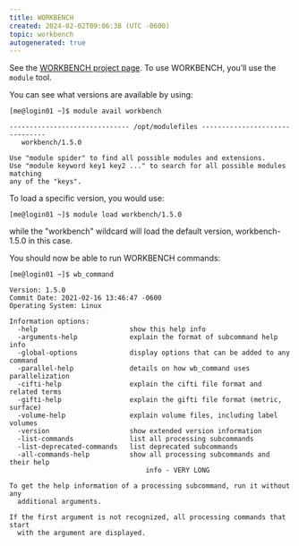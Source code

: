 ```yaml
---
title: WORKBENCH
created: 2024-02-02T09:06:38 (UTC -0600)
topic: workbench
autogenerated: true
---
```

<!-- This file was automatically generated. To edit, modify software_packages.yml . -->
See the [WORKBENCH project page](https://www.humanconnectome.org/software/get-connectome-workbench). To use WORKBENCH, you’ll use the `module` tool.

You can see what versions are available by using:
```
[me@login01 ~]$ module avail workbench

------------------------------ /opt/modulefiles -------------------------------
   workbench/1.5.0

Use "module spider" to find all possible modules and extensions.
Use "module keyword key1 key2 ..." to search for all possible modules matching
any of the "keys".
```

To load a specific version, you would use:
```
[me@login01 ~]$ module load workbench/1.5.0
```

while the "workbench" wildcard will load the default version, workbench-1.5.0 in this case.

You should now be able to run WORKBENCH commands:
```
[me@login01 ~]$ wb_command
```
```
Version: 1.5.0
Commit Date: 2021-02-16 13:46:47 -0600
Operating System: Linux

Information options:
  -help                       show this help info
  -arguments-help             explain the format of subcommand help info
  -global-options             display options that can be added to any command
  -parallel-help              details on how wb_command uses parallelization
  -cifti-help                 explain the cifti file format and related terms
  -gifti-help                 explain the gifti file format (metric, surface)
  -volume-help                explain volume files, including label volumes
  -version                    show extended version information
  -list-commands              list all processing subcommands
  -list-deprecated-commands   list deprecated subcommands
  -all-commands-help          show all processing subcommands and their help
                                  info - VERY LONG

To get the help information of a processing subcommand, run it without any
  additional arguments.

If the first argument is not recognized, all processing commands that start
  with the argument are displayed.
```
